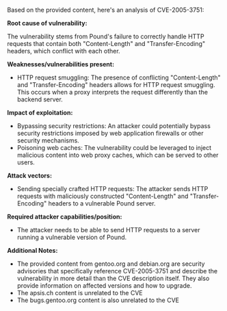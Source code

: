 Based on the provided content, here's an analysis of CVE-2005-3751:

**Root cause of vulnerability:**

The vulnerability stems from Pound's failure to correctly handle HTTP requests that contain both "Content-Length" and "Transfer-Encoding" headers, which conflict with each other.

**Weaknesses/vulnerabilities present:**

- HTTP request smuggling: The presence of conflicting "Content-Length" and "Transfer-Encoding" headers allows for HTTP request smuggling. This occurs when a proxy interprets the request differently than the backend server.

**Impact of exploitation:**

- Bypassing security restrictions: An attacker could potentially bypass security restrictions imposed by web application firewalls or other security mechanisms.
- Poisoning web caches: The vulnerability could be leveraged to inject malicious content into web proxy caches, which can be served to other users.

**Attack vectors:**

- Sending specially crafted HTTP requests: The attacker sends HTTP requests with maliciously constructed "Content-Length" and "Transfer-Encoding" headers to a vulnerable Pound server.

**Required attacker capabilities/position:**

- The attacker needs to be able to send HTTP requests to a server running a vulnerable version of Pound.

**Additional Notes:**

- The provided content from gentoo.org and debian.org are security advisories that specifically reference CVE-2005-3751 and describe the vulnerability in more detail than the CVE description itself. They also provide information on affected versions and how to upgrade.
- The apsis.ch content is unrelated to the CVE
- The bugs.gentoo.org content is also unrelated to the CVE